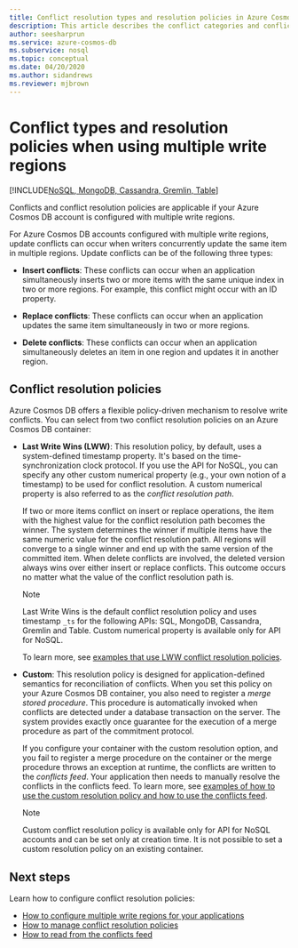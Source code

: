 ```yaml
---
title: Conflict resolution types and resolution policies in Azure Cosmos DB
description: This article describes the conflict categories and conflict resolution policies in Azure Cosmos DB.
author: seesharprun
ms.service: azure-cosmos-db
ms.subservice: nosql
ms.topic: conceptual
ms.date: 04/20/2020
ms.author: sidandrews
ms.reviewer: mjbrown
---
```


# Conflict types and resolution policies when using multiple write regions
[!INCLUDE[NoSQL, MongoDB, Cassandra, Gremlin, Table](includes/appliesto-nosql-mongodb-cassandra-gremlin-table.md)]

Conflicts and conflict resolution policies are applicable if your Azure Cosmos DB account is configured with multiple write regions.

For Azure Cosmos DB accounts configured with multiple write regions, update conflicts can occur when writers concurrently update the same item in multiple regions. Update conflicts can be of the following three types:

* **Insert conflicts**: These conflicts can occur when an application simultaneously inserts two or more items with the same unique index in two or more regions. For example, this conflict might occur with an ID property.

* **Replace conflicts**: These conflicts can occur when an application updates the same item simultaneously in two or more regions.

* **Delete conflicts**: These conflicts can occur when an application simultaneously deletes an item in one region and updates it in another region.

## Conflict resolution policies

Azure Cosmos DB offers a flexible policy-driven mechanism to resolve write conflicts. You can select from two conflict resolution policies on an Azure Cosmos DB container:

* **Last Write Wins (LWW)**: This resolution policy, by default, uses a system-defined timestamp property. It's based on the time-synchronization clock protocol. If you use the API for NoSQL, you can specify any other custom numerical property (e.g., your own notion of a timestamp) to be used for conflict resolution. A custom numerical property is also referred to as the *conflict resolution path*. 

  If two or more items conflict on insert or replace operations, the item with the highest value for the conflict resolution path becomes the winner. The system determines the winner if multiple items have the same numeric value for the conflict resolution path. All regions will converge to a single winner and end up with the same version of the committed item. When delete conflicts are involved, the deleted version always wins over either insert or replace conflicts. This outcome occurs no matter what the value of the conflict resolution path is.

  > [!NOTE]
  > Last Write Wins is the default conflict resolution policy and uses timestamp `_ts` for the following APIs: SQL, MongoDB, Cassandra, Gremlin and Table. Custom numerical property is available only for API for NoSQL.

  To learn more, see [examples that use LWW conflict resolution policies](how-to-manage-conflicts.md).

* **Custom**: This resolution policy is designed for application-defined semantics for reconciliation of conflicts. When you set this policy on your Azure Cosmos DB container, you also need to register a *merge stored procedure*. This procedure is automatically invoked when conflicts are detected under a database transaction on the server. The system provides exactly once guarantee for the execution of a merge procedure as part of the commitment protocol.  

  If you configure your container with the custom resolution option, and you fail to register a merge procedure on the container or the merge procedure throws an exception at runtime, the conflicts are written to the *conflicts feed*. Your application then needs to manually resolve the conflicts in the conflicts feed. To learn more, see [examples of how to use the custom resolution policy and how to use the conflicts feed](how-to-manage-conflicts.md).

  > [!NOTE]
  > Custom conflict resolution policy is available only for API for NoSQL accounts and can be set only at creation time. It is not possible to set a custom resolution policy on an existing container.

## Next steps

Learn how to configure conflict resolution policies:

* [How to configure multiple write regions for your applications](how-to-multi-master.md)
* [How to manage conflict resolution policies](how-to-manage-conflicts.md)
* [How to read from the conflicts feed](how-to-manage-conflicts.md#read-from-conflict-feed)
